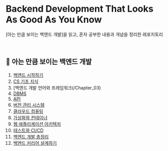 # Backend Development That Looks As Good As You Know

[아는 만큼 보이는 백엔드 개발]을 읽고, 혼자 공부한 내용과 개념을 정리한 레포지토리

<br/>

## 📌 아는 만큼 보이는 백엔드 개발

1. [백엔드 시작하기](/Chapter_01)
2. [CS 기초 지식](/Chapter_02)
3. [백엔드 개발 언어와 프레임워크(/Chapter_03)
4. [DBMS](/Chapter_04)
5. [API](/Chapter_05)
6. [버전 관리 시스템](/Chapter_06)
7. [클라우드 컴퓨팅](/Chapter_07)
8. [가상화와 컨테이너](/Chapter_08)
9. [웹 애플리케이션 아키텍처](/Chapter_09)
10. [테스트와 CI/CD](/Chapter_10)
11. [백엔드 개발 총정리](/Chapter_11)
12. [백엔드 커리어 설계하기](/Chapter_12)
